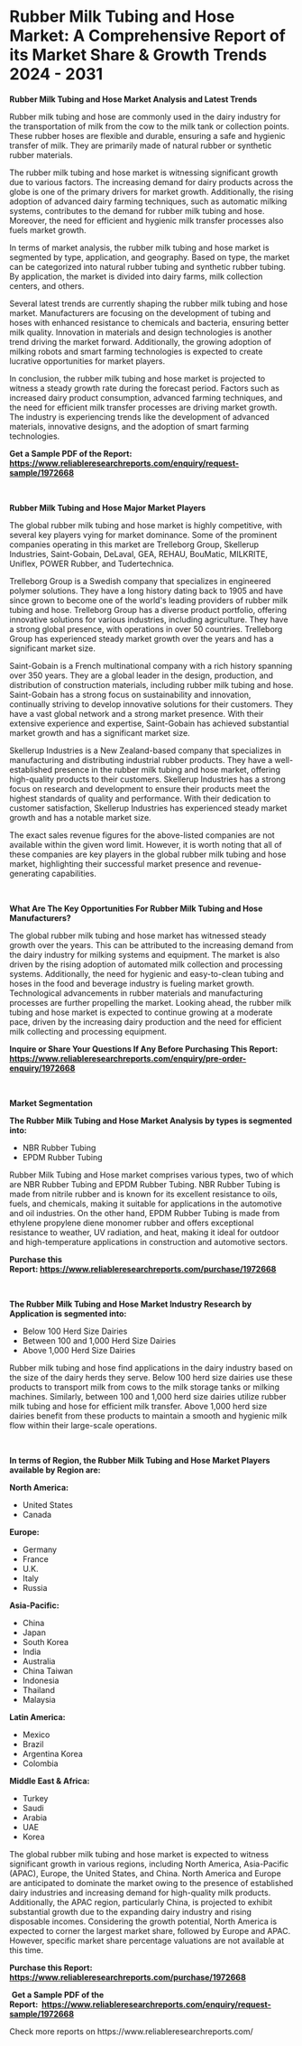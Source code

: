 <p><h1>Rubber Milk Tubing and Hose Market: A Comprehensive Report of its Market Share & Growth Trends 2024 - 2031</h1></p><p><strong>Rubber Milk Tubing and Hose Market Analysis and Latest Trends</strong></p>
<p><p>Rubber milk tubing and hose are commonly used in the dairy industry for the transportation of milk from the cow to the milk tank or collection points. These rubber hoses are flexible and durable, ensuring a safe and hygienic transfer of milk. They are primarily made of natural rubber or synthetic rubber materials.</p><p>The rubber milk tubing and hose market is witnessing significant growth due to various factors. The increasing demand for dairy products across the globe is one of the primary drivers for market growth. Additionally, the rising adoption of advanced dairy farming techniques, such as automatic milking systems, contributes to the demand for rubber milk tubing and hose. Moreover, the need for efficient and hygienic milk transfer processes also fuels market growth.</p><p>In terms of market analysis, the rubber milk tubing and hose market is segmented by type, application, and geography. Based on type, the market can be categorized into natural rubber tubing and synthetic rubber tubing. By application, the market is divided into dairy farms, milk collection centers, and others.</p><p>Several latest trends are currently shaping the rubber milk tubing and hose market. Manufacturers are focusing on the development of tubing and hoses with enhanced resistance to chemicals and bacteria, ensuring better milk quality. Innovation in materials and design technologies is another trend driving the market forward. Additionally, the growing adoption of milking robots and smart farming technologies is expected to create lucrative opportunities for market players.</p><p>In conclusion, the rubber milk tubing and hose market is projected to witness a steady growth rate during the forecast period. Factors such as increased dairy product consumption, advanced farming techniques, and the need for efficient milk transfer processes are driving market growth. The industry is experiencing trends like the development of advanced materials, innovative designs, and the adoption of smart farming technologies.</p></p>
<p><strong>Get a Sample PDF of the Report:&nbsp; <a href="https://www.reliableresearchreports.com/enquiry/request-sample/1972668">https://www.reliableresearchreports.com/enquiry/request-sample/1972668</a></strong></p>
<p>&nbsp;</p>
<p><strong>Rubber Milk Tubing and Hose Major Market Players</strong></p>
<p><p>The global rubber milk tubing and hose market is highly competitive, with several key players vying for market dominance. Some of the prominent companies operating in this market are Trelleborg Group, Skellerup Industries, Saint-Gobain, DeLaval, GEA, REHAU, BouMatic, MILKRITE, Uniflex, POWER Rubber, and Tudertechnica.</p><p>Trelleborg Group is a Swedish company that specializes in engineered polymer solutions. They have a long history dating back to 1905 and have since grown to become one of the world's leading providers of rubber milk tubing and hose. Trelleborg Group has a diverse product portfolio, offering innovative solutions for various industries, including agriculture. They have a strong global presence, with operations in over 50 countries. Trelleborg Group has experienced steady market growth over the years and has a significant market size.</p><p>Saint-Gobain is a French multinational company with a rich history spanning over 350 years. They are a global leader in the design, production, and distribution of construction materials, including rubber milk tubing and hose. Saint-Gobain has a strong focus on sustainability and innovation, continually striving to develop innovative solutions for their customers. They have a vast global network and a strong market presence. With their extensive experience and expertise, Saint-Gobain has achieved substantial market growth and has a significant market size.</p><p>Skellerup Industries is a New Zealand-based company that specializes in manufacturing and distributing industrial rubber products. They have a well-established presence in the rubber milk tubing and hose market, offering high-quality products to their customers. Skellerup Industries has a strong focus on research and development to ensure their products meet the highest standards of quality and performance. With their dedication to customer satisfaction, Skellerup Industries has experienced steady market growth and has a notable market size.</p><p>The exact sales revenue figures for the above-listed companies are not available within the given word limit. However, it is worth noting that all of these companies are key players in the global rubber milk tubing and hose market, highlighting their successful market presence and revenue-generating capabilities.</p></p>
<p>&nbsp;</p>
<p><strong>What Are The Key Opportunities For Rubber Milk Tubing and Hose Manufacturers?</strong></p>
<p><p>The global rubber milk tubing and hose market has witnessed steady growth over the years. This can be attributed to the increasing demand from the dairy industry for milking systems and equipment. The market is also driven by the rising adoption of automated milk collection and processing systems. Additionally, the need for hygienic and easy-to-clean tubing and hoses in the food and beverage industry is fueling market growth. Technological advancements in rubber materials and manufacturing processes are further propelling the market. Looking ahead, the rubber milk tubing and hose market is expected to continue growing at a moderate pace, driven by the increasing dairy production and the need for efficient milk collecting and processing equipment.</p></p>
<p><strong>Inquire or Share Your Questions If Any Before Purchasing This Report: <a href="https://www.reliableresearchreports.com/enquiry/pre-order-enquiry/1972668">https://www.reliableresearchreports.com/enquiry/pre-order-enquiry/1972668</a></strong></p>
<p>&nbsp;</p>
<p><strong>Market Segmentation</strong></p>
<p><strong>The Rubber Milk Tubing and Hose Market Analysis by types is segmented into:</strong></p>
<p><ul><li>NBR Rubber Tubing</li><li>EPDM Rubber Tubing</li></ul></p>
<p><p>Rubber Milk Tubing and Hose market comprises various types, two of which are NBR Rubber Tubing and EPDM Rubber Tubing. NBR Rubber Tubing is made from nitrile rubber and is known for its excellent resistance to oils, fuels, and chemicals, making it suitable for applications in the automotive and oil industries. On the other hand, EPDM Rubber Tubing is made from ethylene propylene diene monomer rubber and offers exceptional resistance to weather, UV radiation, and heat, making it ideal for outdoor and high-temperature applications in construction and automotive sectors.</p></p>
<p><strong>Purchase this Report:&nbsp;<a href="https://www.reliableresearchreports.com/purchase/1972668">https://www.reliableresearchreports.com/purchase/1972668</a></strong></p>
<p>&nbsp;</p>
<p><strong>The Rubber Milk Tubing and Hose Market Industry Research by Application is segmented into:</strong></p>
<p><ul><li>Below 100 Herd Size Dairies</li><li>Between 100 and 1,000 Herd Size Dairies</li><li>Above 1,000 Herd Size Dairies</li></ul></p>
<p><p>Rubber milk tubing and hose find applications in the dairy industry based on the size of the dairy herds they serve. Below 100 herd size dairies use these products to transport milk from cows to the milk storage tanks or milking machines. Similarly, between 100 and 1,000 herd size dairies utilize rubber milk tubing and hose for efficient milk transfer. Above 1,000 herd size dairies benefit from these products to maintain a smooth and hygienic milk flow within their large-scale operations.</p></p>
<p>&nbsp;</p>
<p><strong>In terms of Region, the Rubber Milk Tubing and Hose Market Players available by Region are:</strong></p>
<p>
    <p> <strong> North America: </strong>
        <ul>
            <li>United States</li>
            <li>Canada</li>
        </ul>
        </p> 
    <p> <strong> Europe: </strong>
        <ul>
            <li>Germany</li>
            <li>France</li>
            <li>U.K.</li>
            <li>Italy</li>
            <li>Russia</li>
        </ul>
        </p> 
    <p> <strong> Asia-Pacific: </strong>
        <ul>
            <li>China</li>
            <li>Japan</li>
            <li>South Korea</li>
            <li>India</li>
            <li>Australia</li>
            <li>China Taiwan</li>
            <li>Indonesia</li>
            <li>Thailand</li>
            <li>Malaysia</li>
        </ul>
        </p> 
    <p> <strong> Latin America: </strong>
        <ul>
            <li>Mexico</li>
            <li>Brazil</li>
            <li>Argentina Korea</li>
            <li>Colombia</li>
        </ul>
        </p> 
    <p> <strong> Middle East & Africa: </strong>
        <ul>
            <li>Turkey</li>
            <li>Saudi</li>
            <li>Arabia</li>
            <li>UAE</li>
            <li>Korea</li>
        </ul>
    </p>
    </p>
<p><p>The global rubber milk tubing and hose market is expected to witness significant growth in various regions, including North America, Asia-Pacific (APAC), Europe, the United States, and China. North America and Europe are anticipated to dominate the market owing to the presence of established dairy industries and increasing demand for high-quality milk products. Additionally, the APAC region, particularly China, is projected to exhibit substantial growth due to the expanding dairy industry and rising disposable incomes. Considering the growth potential, North America is expected to corner the largest market share, followed by Europe and APAC. However, specific market share percentage valuations are not available at this time.</p></p>
<p><strong>Purchase this Report: <a href="https://www.reliableresearchreports.com/purchase/1972668">https://www.reliableresearchreports.com/purchase/1972668</a></strong></p>
<p>&nbsp;<strong>Get a Sample PDF of the Report:&nbsp;&nbsp;<a href="https://www.reliableresearchreports.com/enquiry/request-sample/1972668">https://www.reliableresearchreports.com/enquiry/request-sample/1972668</a></strong></p>
<p><strong></strong></p>
<p>Check more reports on https://www.reliableresearchreports.com/</p>